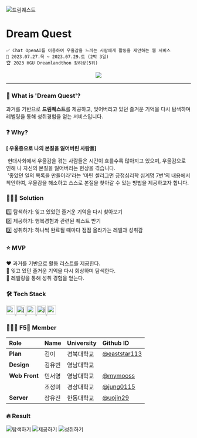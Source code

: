 ![드림퀘스트](https://github.com/DREAMLANDTHON/Dream-Quest_Front/assets/76805879/16600c78-b333-4019-a5d8-c9e47fe24ca4)

# Dream Quest
```
✅ Chat OpenAI를 이용하여 우울감을 느끼는 사람에게 활동을 제안하는 웹 서비스
📅 2023.07.27.목 ~ 2023.07.29.토 (2박 3일)
🏆 2023 HGU Dreamlandthon 장려상(5위)
```

<div align="center">
  <a href="https://hits.seeyoufarm.com"><img src="https://hits.seeyoufarm.com/api/count/incr/badge.svg?url=https%3A%2F%2Fgithub.com%2FDREAMLANDTHON%2FDream-Quest_Front&count_bg=%23D37BE9&title_bg=%239B27B8&icon=icloud.svg&icon_color=%23E7E7E7&title=Dream+Quest&edge_flat=false"/></a>
</div>

---

### 💜 What is 'Dream Quest'?
과거를 기반으로 **드림퀘스트**를 제공하고, 잊어버리고 있던 즐거운 기억을 다시 탐색하며 레벨링을 통해 성취경험을 얻는 서비스입니다.

### ❓ Why?
**[ 우울증으로 나의 본질을 잃어버린 사람들]**  
  
&nbsp;현대사회에서 우울감을 겪는 사람들은 시간이 흐를수록 많아지고 있으며, 우울감으로 인해 나 자신의 본질을 잃어버리는 현상을 겪습니다.  
&nbsp;'좋았던 일의 목록을 만들어라'라는 '마틴 셀리그먼 긍정심리학 십계명 7번'의 내용에서 착안하여, 우울감을 해소하고 스스로 본질을 찾아갈 수 있는 방법을 제공하고자 합니다.  

### 🧚🏻‍♀️ Solution
1️⃣ 탐색하기: 잊고 있었던 즐거운 기억을 다시 찾아보기  
2️⃣ 제공하기: 행복경험과 관련된 퀘스트 받기  
3️⃣ 성취하기: 하나씩 완료될 때마다 점점 올라가는 레벨과 성취감  

### ⭐ MVP
❤️ 과거를 기반으로 활동 리스트를 제공한다.  
🧡 잊고 있던 즐거운 기억을 다시 회상하며 탐색한다.  
💛 레벨링을 통해 성취 경험을 얻는다.  
  

### 🛠️ Tech Stack
<a href="https://reactjs.org/" target="_blank" rel="noreferrer"> <img src="https://img.shields.io/badge/react-61DAFB?style=for-the-badge&logo=react&logoColor=black" alt="react" height="24"/> </a> <!--React -->
<a href="https://developer.mozilla.org/en-US/docs/Web/JavaScript" target="_blank" rel="noreferrer"> <img src="http://img.shields.io/badge/-Javascript-f7e018?style=for-the-badge&logo=javascript&logoColor=black" alt="javascript" height="24"/> </a> <!-- JavaScript -->
<a href="https://spring.io/projects/spring-boot" target="_blank" rel="noreferrer"> <img src="http://img.shields.io/badge/-springboot-6DB33F?style=for-the-badge&logo=springboot&logoColor=white" alt="springboot" height="24"/> </a> <!-- SpringBoot -->
<a href="https://www.java.com" target="_blank" rel="noreferrer"> <img src="https://img.shields.io/badge/java-007396?style=for-the-badge&logo=java&logoColor=white" alt="java" height="24"/> </a> <!-- Java -->
<a href="https://openai.com/" target="_blank" rel="noreferrer"> <img src="https://img.shields.io/badge/openai-412991?style=for-the-badge&logo=openai&logoColor=white" alt="openai" height="24"/> </a> <!-- openAI -->
  

### 🧚🏻‍♀️ F5🔄 Member
| Role | Name | University | Github ID |
| :------------ | :------------ | :------------ | :------------ |
| **Plan** | 김이 | 경북대학교 | [@eaststar113](https://github.com/eaststar113) |  
| **Design** | 김유빈 | 영남대학교 |  |
| **Web Front** | 민서영 | 영남대학교 | [@mymooss](https://github.com/mymooss) |
|  | 조정미 | 경상대학교 | [@jung0115](https://github.com/jung0115) |
| **Server** | 장유진 | 한동대학교 | [@uojin29](https://github.com/uojin29) |

### 🔥 Result
![탐색하기](https://github.com/DREAMLANDTHON/Dream-Quest_Front/assets/76805879/d3060773-64bd-40cd-9643-1331c8d2a07a)
![제공하기](https://github.com/DREAMLANDTHON/Dream-Quest_Front/assets/76805879/e53b56ab-3046-4753-9465-19c71850c9ca)
![성취하기](https://github.com/DREAMLANDTHON/Dream-Quest_Front/assets/76805879/9108702d-58a6-4341-8dd4-b63495e762a4)
